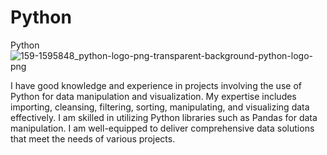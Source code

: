 # Python
Python
![159-1595848_python-logo-png-transparent-background-python-logo-png](https://github.com/user-attachments/assets/4a5babd0-4866-4ad4-900c-fa1867a941bb)

I have good knowledge and experience in projects involving the use of Python for data manipulation and visualization. My expertise includes importing, cleansing, filtering, sorting, manipulating, and visualizing data effectively.
I am skilled in utilizing Python libraries such as Pandas for data manipulation. I am well-equipped to deliver comprehensive data solutions that meet the needs of various projects.
